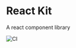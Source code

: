 # React Kit

A react component library

![CI](https://github.com/palvikas5/react-kit/workflows/CI/badge.svg)
